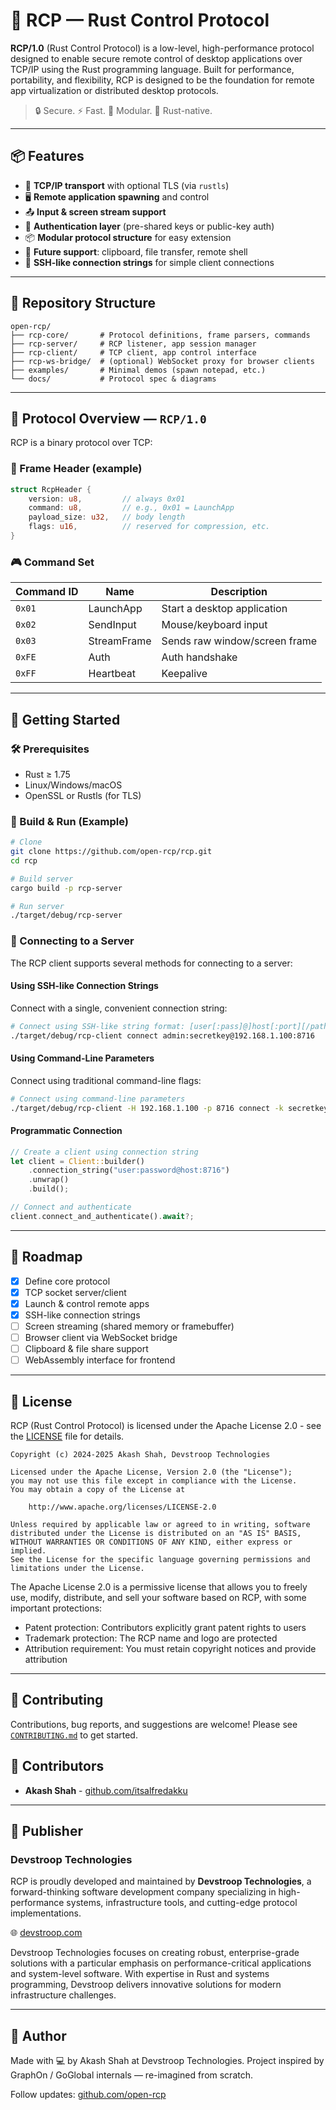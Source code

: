# 🦀 RCP — Rust Control Protocol

**RCP/1.0** (Rust Control Protocol) is a low-level, high-performance protocol designed to enable secure remote control of desktop applications over TCP/IP using the Rust programming language. Built for performance, portability, and flexibility, RCP is designed to be the foundation for remote app virtualization or distributed desktop protocols.

> 🔒 Secure. ⚡ Fast. 🧩 Modular. 🦀 Rust-native.

---

## 📦 Features

- 🔌 **TCP/IP transport** with optional TLS (via `rustls`)
- 🖥️ **Remote application spawning** and control
- 📤 **Input & screen stream support**
- 🔐 **Authentication layer** (pre-shared keys or public-key auth)
- 📦 **Modular protocol structure** for easy extension
- 📁 **Future support**: clipboard, file transfer, remote shell
- 🔗 **SSH-like connection strings** for simple client connections

---

## 📁 Repository Structure

```
open-rcp/
├── rcp-core/       # Protocol definitions, frame parsers, commands
├── rcp-server/     # RCP listener, app session manager
├── rcp-client/     # TCP client, app control interface
├── rcp-ws-bridge/  # (optional) WebSocket proxy for browser clients
├── examples/       # Minimal demos (spawn notepad, etc.)
└── docs/           # Protocol spec & diagrams
```

---

## 📡 Protocol Overview — `RCP/1.0`

RCP is a binary protocol over TCP:

### 🔧 Frame Header (example)
```rust
struct RcpHeader {
    version: u8,         // always 0x01
    command: u8,         // e.g., 0x01 = LaunchApp
    payload_size: u32,   // body length
    flags: u16,          // reserved for compression, etc.
}
```

### 🎮 Command Set

| Command ID | Name        | Description                   |
| ---------- | ----------- | ----------------------------- |
| `0x01`     | LaunchApp   | Start a desktop application   |
| `0x02`     | SendInput   | Mouse/keyboard input          |
| `0x03`     | StreamFrame | Sends raw window/screen frame |
| `0xFE`     | Auth        | Auth handshake                |
| `0xFF`     | Heartbeat   | Keepalive                     |

---

## 🚀 Getting Started

### 🛠️ Prerequisites

* Rust ≥ 1.75
* Linux/Windows/macOS
* OpenSSL or Rustls (for TLS)

### 🔧 Build & Run (Example)

```bash
# Clone
git clone https://github.com/open-rcp/rcp.git
cd rcp

# Build server
cargo build -p rcp-server

# Run server
./target/debug/rcp-server
```

### 🔌 Connecting to a Server

The RCP client supports several methods for connecting to a server:

#### Using SSH-like Connection Strings

Connect with a single, convenient connection string:

```bash
# Connect using SSH-like string format: [user[:pass]@]host[:port][/path]
./target/debug/rcp-client connect admin:secretkey@192.168.1.100:8716
```

#### Using Command-Line Parameters

Connect using traditional command-line flags:

```bash
# Connect using command-line parameters
./target/debug/rcp-client -H 192.168.1.100 -p 8716 connect -k secretkey
```

#### Programmatic Connection

```rust
// Create a client using connection string
let client = Client::builder()
    .connection_string("user:password@host:8716")
    .unwrap()
    .build();

// Connect and authenticate
client.connect_and_authenticate().await?;
```

---

## 🧱 Roadmap

* [x] Define core protocol
* [x] TCP socket server/client
* [x] Launch & control remote apps
* [x] SSH-like connection strings
* [ ] Screen streaming (shared memory or framebuffer)
* [ ] Browser client via WebSocket bridge
* [ ] Clipboard & file share support
* [ ] WebAssembly interface for frontend

---

## 📄 License

RCP (Rust Control Protocol) is licensed under the Apache License 2.0 - see the [LICENSE](LICENSE) file for details.

```
Copyright (c) 2024-2025 Akash Shah, Devstroop Technologies

Licensed under the Apache License, Version 2.0 (the "License");
you may not use this file except in compliance with the License.
You may obtain a copy of the License at

    http://www.apache.org/licenses/LICENSE-2.0

Unless required by applicable law or agreed to in writing, software
distributed under the License is distributed on an "AS IS" BASIS,
WITHOUT WARRANTIES OR CONDITIONS OF ANY KIND, either express or implied.
See the License for the specific language governing permissions and
limitations under the License.
```

The Apache License 2.0 is a permissive license that allows you to freely use, modify, distribute, and sell your software based on RCP, with some important protections:

- Patent protection: Contributors explicitly grant patent rights to users
- Trademark protection: The RCP name and logo are protected
- Attribution requirement: You must retain copyright notices and provide attribution

---

## 🤝 Contributing

Contributions, bug reports, and suggestions are welcome!
Please see [`CONTRIBUTING.md`](./CONTRIBUTING.md) to get started.

## 👥 Contributors

- **Akash Shah** - [github.com/itsalfredakku](https://github.com/itsalfredakku)

---

## 🏢 Publisher

### Devstroop Technologies

RCP is proudly developed and maintained by **Devstroop Technologies**, a forward-thinking software development company specializing in high-performance systems, infrastructure tools, and cutting-edge protocol implementations.

🌐 [devstroop.com](https://devstroop.com)

Devstroop Technologies focuses on creating robust, enterprise-grade solutions with a particular emphasis on performance-critical applications and system-level software. With expertise in Rust and systems programming, Devstroop delivers innovative solutions for modern infrastructure challenges.

---

## 🧠 Author

Made with 💻 by Akash Shah at Devstroop Technologies.
Project inspired by GraphOn / GoGlobal internals — re-imagined from scratch.

Follow updates: [github.com/open-rcp](https://github.com/open-rcp)